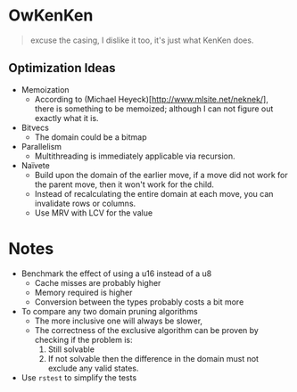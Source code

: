 # OwKenKen
> excuse the casing, I dislike it too, it's just what KenKen does.

## Optimization Ideas

- Memoization
  - According to (Michael Heyeck)[http://www.mlsite.net/neknek/], there is something to be memoized; although I can not figure out exactly what it is.
- Bitvecs
  - The domain could be a bitmap
- Parallelism
  - Multithreading is immediately applicable via recursion.
- Naïvete
  - Build upon the domain of the earlier move, if a move did not work for the parent move, then it won't work for the child.
  - Instead of recalculating the entire domain at each move, you can invalidate rows or columns.
  - Use MRV with LCV for the value

# Notes

- Benchmark the effect of using a u16 instead of a u8
  - Cache misses are probably higher
  - Memory required is higher
  - Conversion between the types probably costs a bit more
- To compare any two domain pruning algorithms
  - The more inclusive one will always be slower,
  - The correctness of the exclusive algorithm can be proven by checking if the problem is:
    1. Still solvable
    2. If not solvable then the difference in the domain must not exclude any valid states.
- Use `rstest` to simplify the tests
